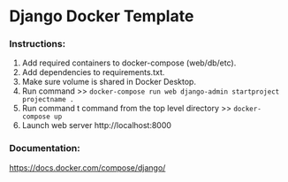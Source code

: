 # Django Docker Template
### **Instructions:**
1. Add required containers to docker-compose (web/db/etc).
2. Add dependencies to requirements.txt.
3. Make sure volume is shared in Docker Desktop.
4. Run command >> ```docker-compose run web django-admin startproject projectname .```
5. Run command t command from the top level directory >> ```docker-compose up```
6. Launch web server http://localhost:8000

### **Documentation:**
https://docs.docker.com/compose/django/